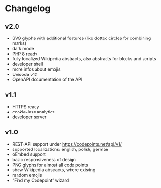 # Changelog

## v2.0

* SVG glyphs with additional features (like dotted circles for combining marks)
* dark mode
* PHP 8 ready
* fully localized Wikipedia abstracts, also abstracts for blocks and scripts
* developer shell
* more infos about emojis
* Unicode v13
* OpenAPI documentation of the API

## v1.1

* HTTPS ready
* cookie-less analytics
* developer server

## v1.0

* REST-API support under https://codepoints.net/api/v1/
* supported localizations: english, polish, german
* oEmbed support
* basic responsiveness of design
* PNG glyphs for almost all code points
* show Wikipedia abstracts, where existing
* random emojis
* “Find my Codepoint” wizard

